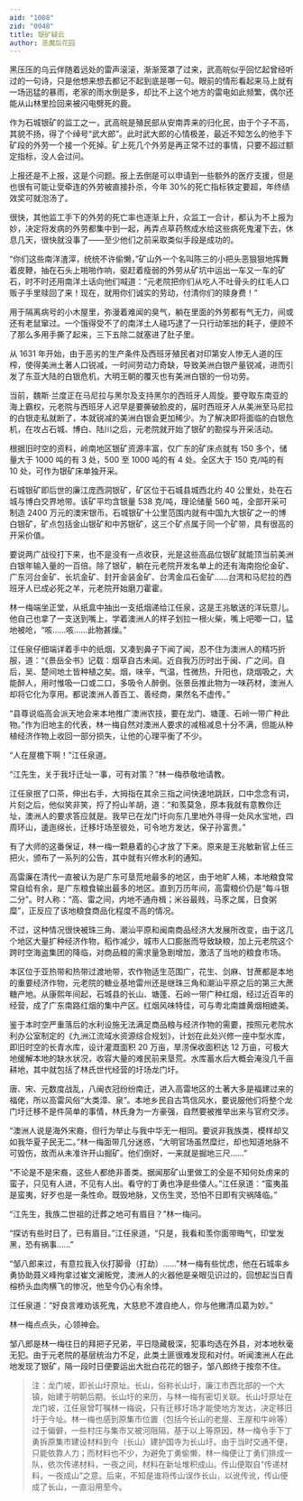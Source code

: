 ```yaml
---
aid: "1008"
zid: "0048"
title: 银矿疑云
author: 恶魔后花园
---
```


黑压压的乌云伴随着远处的雷声滚滚，渐渐笼罩了过来，武高皖似乎回忆起曾经听过的一句诗，只是他想来想去都记不起到底是哪一句。眼前的情形看起来马上就有一场迅猛的暴雨，老家的雨水倒是多，却比不上这个地方的雷电如此频繁，偶尔还能从山林里捡回来被闪电劈死的鹿。

作为石城银矿的监工之一，武高皖是殖民部从安南弄来的归化民，由于个子不高，其貌不扬，得了个绰号“武大郎”。此时武大郎的心情极差，最近不知怎么的他手下矿段的外劳一个接一个死掉。矿上死几个外劳是再正常不过的事情，只要不超过额定指标，没人会过问。

上报还是不上报，这是个问题。报上去倒是可以申请到一些额外的医疗支援，但是也很有可能让受牵连的外劳被直接扑杀，今年 30%的死亡指标铁定要超，年终绩效奖可就泡汤了。

很快，其他监工手下的外劳的死亡率也逐渐上升，众监工一合计，都认为不上报为妙，决定将发病的外劳都集中到一起，再弄点草药熬成水给这些病死鬼灌下去，休息几天，很快就没事了——至少他们之前采取类似手段是成功的。

“你们这些南洋渣滓，统统不许偷懒，”矿山外一个名叫陈三的小把头恶狠狠地挥舞着皮鞭，抽在石头上啪啪作响，驱赶着瘦弱的外劳从矿坑中运出一车又一车的矿石，时不时还用南洋土话向他们喊道：“元老院把你们从吃人不吐骨头的红毛人口贩子手里赎回了来！现在，就用你们诚实的劳动，付清你们的赎身费！”

用于隔离病号的小木屋里，弥漫着难闻的臭气，躺在里面的外劳都有气无力，间或还有老鼠窜过。一个饿得受不了的南洋土人碰巧逮了一只行动笨拙的耗子，便顾不了那么多用手撕了起来，三下五除二就塞进了肚子里。

从 1631 年开始，由于恶劣的生产条件及西班牙殖民者对印第安人惨无人道的压榨，使得美洲土著人口锐减，一时间劳动力奇缺，导致美洲白银产量锐减，进而引发了东亚大陆的白银危机，大明王朝的覆灭也有美洲白银的一份功劳。

当前，魏斯·兰度正在马尼拉与黑尔及支持黑尔的西班牙人周旋。要夺取东南亚的海上霸权，元老院与西班牙人迟早是要撕破脸皮的，届时西班牙人从美洲至马尼拉的白银走私就断了，本就锐减的美洲白银会更加稀少。为了解决即将面临的白银危机，在攻占石城、博白、陆川之后，元老院就开始了银矿的勘探与开采活动。

根据旧时空的资料，岭南地区银矿资源丰富，仅广东的矿床点就有 150 多个，储量大于 1000 吨的有 3 处，500 至 1000 吨的有 4 处。全区大于 150 克/吨的有 10 处，可作为银矿床单独开采。

石城银矿即后世的廉江庞西洞银矿，矿区位于石城县城西北约 40 公里处，处在石城与博白交界地带。该矿平均含银量 538 克/吨，理论储量 560 吨，全部开采可制造 2400 万元的澳宋银币。石城银矿十公里范围内就有中国九大银矿之一的博白银矿，矿点包括金山银矿和中苏银矿，这三个矿点属于同一个矿带，具有很高的开采价值。

要说两广战役打下来，也不是没有一点收获，光是这些高品位银矿就能顶当前美洲白银年输入量的一百倍。除了银矿，躺在元老院开发名单上的还有海南抱伦金矿、广东河台金矿、长坑金矿、封开金装金矿、台湾金瓜石金矿……台湾和马尼拉的西班牙人已成必死之羊，元老院开始磨刀霍霍。

林一梅端坐正堂，从纸盒中抽出一支纸烟递给江任泉，这是王兆敏送的洋玩意儿。他自己也拿了一支送到嘴上，学着澳洲人的样子划拉一根火柴，嘴上吧唧一口，猛地被呛，“咳……咳……此物甚燥。”

江任泉仔细端详着手中的纸烟，又凑到鼻子下闻了闻，忍不住为澳洲人的精巧折服，道：“《景岳全书》记载：烟草自古未闻。近自我万历时出于闽、广之间。自后，吴、楚间地土皆种植之矣。烟，味辛，气温，性微热，升阳也，烧烟吸之，大能醉人，用时惟吸一口或二口，多吸令人醉倒。张景岳推此物为一味药材，澳洲人却将它化为享用。都说澳洲人善百工、善经商，果然名不虚传。”

“县尊说临高会派天地会来本地推广澳洲农技，要在龙门、塘蓬、石岭一带广种此物。”作为旧地主的代表，林一梅自然对澳洲人要求的减租减息十分不满，但能从种植经济作物上收回一部分损失，让他的心理平衡了不少。

“人在屋檐下啊！”江任泉道。

“江先生，关于我圩迁址一事，可有对策？”林一梅恭敬地请教。

江任泉抿了口茶，伸出右手，大拇指在其余三指之间快速地跳跃，口中念念有词，片刻之后，他似笑非笑，捋了捋山羊胡，道：“和羡莫急，原本我就有意教你迁址，澳洲人的要求答应就是。我早已在龙门圩向东几里地外寻得一处风水宝地，四周环山，逶迤绵长，迁移圩场至彼处，可令地方发达，保子孙富贵。”

有了大师的这番保证，林一梅一颗悬着的心才放了下来。原来是王兆敏新官上任三把火，颁布了一系列的公告，其中就有兴修水利的通知。

高雷廉在清代一直被认为是广东可垦荒地最多的地区，由于地旷人稀，本地粮食常常自给有余，是广东粮食输出最多的地区。直到万历年间，高雷粮价仍是“每斗银二分”。时人称：“高、雷之间，内地不通舟楫；米谷最贱，马豕之属，日食粥糜”，正反应了该地粮食商品化程度不高的情况。

不过，这种情况很快被珠三角、潮汕平原和闽南商品经济大发展所改变，由于这几个地区大量扩种经济作物，稻作减少，城市人口膨胀而导致缺粮，加上元老院这个跨时空海盗集团的降临，对商品粮的需求量急剧增加，激活了当地的粮食市场。

本区位于亚热带和热带过渡地带，农作物适生范围广，花生、剑麻、甘蔗都是本地的重要经济作物，元老院的糖业基地雷州还是继珠三角和潮汕平原之后的第三大蔗糖产地。从康熙年间起，石城县的长山、塘蓬、石岭一带广种红烟，经过近百年的经营，成了广东南路红烟的集中产区。红烟风味特佳，可与粤北南雄黄烟相媲美。

鉴于本时空严重落后的水利设施无法满足商品粮与经济作物的需要，按照元老院水利办公室制定的《九洲江流域水资源综合规划》，计划在此处兴修一座中型水库，即旧时空的长青水库，设计灌溉面积 20 万亩，旱涝保收面积达 12 万亩，可极大地缓解本地的缺水状况，收容大量的难民前来垦荒。水库蓄水后大概会淹没几千亩耕地，其中就包括了林氏世代经营的圩场龙门圩。

唐、宋、元数度战乱，八闽衣冠纷纷南迁，进入高雷地区的土著大多是福建过来的福佬，所以高雷风俗“大类漳、泉”。本地乡民自古笃信风水，要说服他们将整个龙门圩迁移不是件简单的事情，林氏身为一方豪强，自然要被推举出来与官府交涉。

“澳洲人说是海外宋裔，但行为举止与我中华无一相同。要说非我族类，模样却又如我华夏子民无二。”林一梅面带几分迷惑，“大明官场虽然糜烂，却也知道地脉不可毁伤，故而从未准许开山掘矿。他们倒好，一来就是掘地三尺……”

“不论是不是宋裔，这些人都绝非善类。据闻那矿山里做工的全是不知何处虏来的蛮子，只见有人进，不见有人出。看守的丁勇也净是些倭人。”江任泉道：“蛮夷虽是蛮夷，好歹也是一条性命。既毁地脉，又伤生灵，恐怕不日即有灾祸降临。”

“江先生，我族二世祖的迁葬之地可有眉目？”林一梅问。

“探访有些时日了，已有眉目。”江任泉道，“只是，我看和羡你面带晦气，印堂发黑，恐有祸事……”

“邹八郎来过，有意拉我入伙打脚骨（打劫）……”林一梅有些忧虑，他在石城率乡勇协助聂义峰拘拿过崔文澜叛党，澳洲人的火器他是亲眼见识过的，回想起当日青榕桥头血肉横飞的惨况，他至今仍心有余悸。

江任泉道：“好良言难劝该死鬼，大慈悲不渡自绝人，你与他撇清瓜葛为妙。”

林一梅点点头，心领神会。

邹八郎是林一梅往日的拜把子兄弟，平日隐藏极深，犯事均选在外县，对本地秋毫无犯。由于元老院的基层统治力不足，此类土匪很难发现和对付。听闻澳洲人在此地发现了银矿，隔一段时日便要运出大批白花花的银子，邹八郎终于按奈不住。

> 注：龙门坡，即长山圩原址。长山，俗称长山圩，廉江市西北部的一个大镇，始建于明朝后期。长山圩的来历，与林一梅有密切关联。长山圩原址在龙门坡，江任泉曾叮嘱林一梅说，只有迁移圩场才能使地方发达，决定移旧圩于今址。林一梅也感到原集市位置（包括今长山的老屋、王屋和牛岭等）过于偏僻，一些村庄与集市又被河阻隔，基于以上等原因，林一梅令手下丁勇拆原集市建设材料到今（长山）建护国寺为长山圩。由于当时交通不便，只能依靠人力；而材料也不少，为避免丁勇偷懒，林一梅便让丁勇们排成一队，依次传递材料，一夜之间，材料在新址堆积成山。传山便取自“传递材料，一夜成山”之意。后来，不知是谁将传山误作长山，以讹传讹，传山便成了长山，一直沿用至今。
